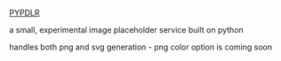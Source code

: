 [PYPDLR](https://pyphlr.noahbass.com/)

a small, experimental image placeholder service built on python

handles both png and svg generation - png color option is coming soon
